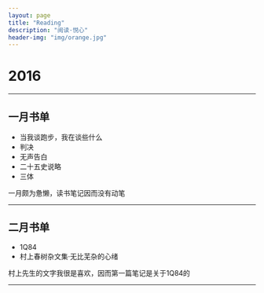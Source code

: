 ```yaml
---
layout: page
title: "Reading"
description: "阅读·悦心"
header-img: "img/orange.jpg"
---
```


# 2016
---
## 一月书单
* 当我谈跑步，我在谈些什么
* 判决
* 无声告白
* 二十五史说略
* 三体

一月颇为惫懒，读书笔记因而没有动笔

---
## 二月书单
* 1Q84
* 村上春树杂文集·无比芜杂的心绪

村上先生的文字我很是喜欢，因而第一篇笔记是关于1Q84的

---
